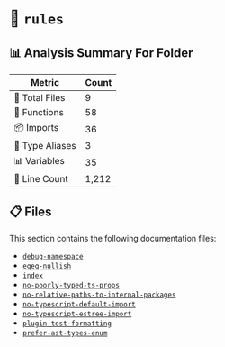 # 📁 `rules`

## 📊 Analysis Summary For Folder

| Metric | Count |
|--------|-------|
| 📁 Total Files | 9 |
| 🔧 Functions | 58 |
| 📦 Imports | 36 |
| 📑 Type Aliases | 3 |
| 📊 Variables | 35 |
| 🔢 Line Count | 1,212 |


## 📋 Files

This section contains the following documentation files:

- [`debug-namespace`](./debug-namespace.md)
- [`eqeq-nullish`](./eqeq-nullish.md)
- [`index`](./index.md)
- [`no-poorly-typed-ts-props`](./no-poorly-typed-ts-props.md)
- [`no-relative-paths-to-internal-packages`](./no-relative-paths-to-internal-packages.md)
- [`no-typescript-default-import`](./no-typescript-default-import.md)
- [`no-typescript-estree-import`](./no-typescript-estree-import.md)
- [`plugin-test-formatting`](./plugin-test-formatting.md)
- [`prefer-ast-types-enum`](./prefer-ast-types-enum.md)